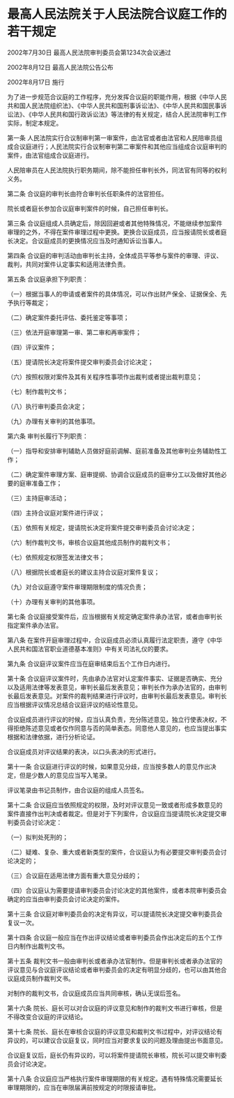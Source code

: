 # 最高人民法院关于人民法院合议庭工作的若干规定

2002年7月30日 最高人民法院审判委员会第1234次会议通过

2002年8月12日 最高人民法院公告公布

2002年8月17日 施行

为了进一步规范合议庭的工作程序，充分发挥合议庭的职能作用，根据《中华人民共和国人民法院组织法》、《中华人民共和国刑事诉讼法》、《中华人民共和国民事诉讼法》、《中华人民共和国行政诉讼法》等法律的有关规定，结合人民法院审判工作实际，制定本规定。

第一条 人民法院实行合议制审判第一审案件，由法官或者由法官和人民陪审员组成合议庭进行；人民法院实行合议制审判第二审案件和其他应当组成合议庭审判的案件，由法官组成合议庭进行。

人民陪审员在人民法院执行职务期间，除不能担任审判长外，同法官有同等的权利义务。

第二条 合议庭的审判长由符合审判长任职条件的法官担任。

院长或者庭长参加合议庭审判案件的时候，自己担任审判长。

第三条 合议庭组成人员确定后，除因回避或者其他特殊情况，不能继续参加案件审理的之外，不得在案件审理过程中更换。更换合议庭成员，应当报请院长或者庭长决定。合议庭成员的更换情况应当及时通知诉讼当事人。

第四条 合议庭的审判活动由审判长主持，全体成员平等参与案件的审理、评议、裁判，共同对案件认定事实和适用法律负责。

第五条 合议庭承担下列职责：

（一）根据当事人的申请或者案件的具体情况，可以作出财产保全、证据保全、先予执行等裁定；

（二）确定案件委托评估、委托鉴定等事项；

（三）依法开庭审理第一审、第二审和再审案件；

（四）评议案件；

（五）提请院长决定将案件提交审判委员会讨论决定；

（六）按照权限对案件及其有关程序性事项作出裁判或者提出裁判意见；

（七）制作裁判文书；

（八）执行审判委员会决定；

（九）办理有关审判的其他事项。

第六条 审判长履行下列职责：

（一）指导和安排审判辅助人员做好庭前调解、庭前准备及其他审判业务辅助性工作；

（二）确定案件审理方案、庭审提纲、协调合议庭成员的庭审分工以及做好其他必要的庭审准备工作；

（三）主持庭审活动；

（四）主持合议庭对案件进行评议；

（五）依照有关规定，提请院长决定将案件提交审判委员会讨论决定；

（六）制作裁判文书，审核合议庭其他成员制作的裁判文书；

（七）依照规定权限签发法律文书；

（八）根据院长或者庭长的建议主持合议庭对案件复议；

（九）对合议庭遵守案件审理期限制度的情况负责；

（十）办理有关审判的其他事项。

第七条 合议庭接受案件后，应当根据有关规定确定案件承办法官，或者由审判长指定案件承办法官。

第八条 在案件开庭审理过程中，合议庭成员必须认真履行法定职责，遵守《中华人民共和国法官职业道德基本准则》中有关司法礼仪的要求。

第九条 合议庭评议案件应当在庭审结束后五个工作日内进行。

第十条 合议庭评议案件时，先由承办法官对认定案件事实、证据是否确实、充分以及适用法律等发表意见，审判长最后发表意见；审判长作为承办法官的，由审判长最后发表意见。对案件的裁判结果进行评议时，由审判长最后发表意见。审判长应当根据评议情况总结合议庭评议的结论性意见。

合议庭成员进行评议的时候，应当认真负责，充分陈述意见，独立行使表决权，不得拒绝陈述意见或者仅作同意与否的简单表态。同意他人意见的，也应当提出事实根据和法律依据，进行分析论证。

合议庭成员对评议结果的表决，以口头表决的形式进行。

第十一条 合议庭进行评议的时候，如果意见分歧，应当按多数人的意见作出决定，但是少数人的意见应当写入笔录。

评议笔录由书记员制作，由合议庭的组成人员签名。

第十二条 合议庭应当依照规定的权限，及时对评议意见一致或者形成多数意见的案件直接作出判决或者裁定。但是对于下列案件，合议庭应当提请院长决定提交审判委员会讨论决定：

（一）拟判处死刑的；

（二）疑难、复杂、重大或者新类型的案件，合议庭认为有必要提交审判委员会讨论决定的；

（三）合议庭在适用法律方面有重大意见分歧的；

（四）合议庭认为需要提请审判委员会讨论决定的其他案件，或者本院审判委员会确定的应当由审判委员会讨论决定的案件。

第十三条 合议庭对审判委员会的决定有异议，可以提请院长决定提交审判委员会复议一次。

第十四条 合议庭一般应当在作出评议结论或者审判委员会作出决定后的五个工作日内制作出裁判文书。

第十五条 裁判文书一般由审判长或者承办法官制作。但是审判长或者承办法官的评议意见与合议庭评议结论或者审判委员会的决定有明显分歧的，也可以由其他合议庭成员制作裁判文书。

对制作的裁判文书，合议庭成员应当共同审核，确认无误后签名。

第十六条 院长、庭长可以对合议庭的评议意见和制作的裁判文书进行审核，但是不得改变合议庭的评议结论。

第十七条 院长、庭长在审核合议庭的评议意见和裁判文书过程中，对评议结论有异议的，可以建议合议庭复议，同时应当对要求复议的问题及理由提出书面意见。

合议庭复议后，庭长仍有异议的，可以将案件提请院长审核，院长可以提交审判委员会讨论决定。

第十八条 合议庭应当严格执行案件审理期限的有关规定。遇有特殊情况需要延长审理期限的，应当在审限届满前按规定的时限报请审批。
